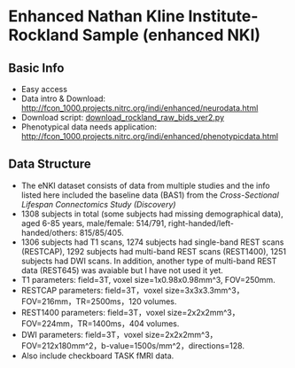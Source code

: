# Enhanced Nathan Kline Institute-Rockland Sample (enhanced NKI)

## Basic Info

* Easy access
* Data intro & Download: <http://fcon_1000.projects.nitrc.org/indi/enhanced/neurodata.html>
* Download script: [download_rockland_raw_bids_ver2.py](http://fcon_1000.projects.nitrc.org/indi/enhanced/download_rockland_raw_bids_ver2.py)
* Phenotypical data needs application: <http://fcon_1000.projects.nitrc.org/indi/enhanced/phenotypicdata.html>

## Data Structure

* The eNKI dataset consists of data from multiple studies and the info listed here included the baseline data (BAS1) from the *Cross-Sectional Lifespan Connectomics Study (Discovery)*
* 1308 subjects in total (some subjects had missing demographical data), aged 6-85 years, male/female: 514/791, right-handed/left-handed/others: 815/85/405.
* 1306 subjects had T1 scans, 1274 subjects had single-band REST scans (RESTCAP), 1292 subjects had multi-band REST scans (REST1400), 1251 subjects had DWI scans. In addition, another type of multi-band REST data (REST645) was avaiable but I have not used it yet.
* T1 parameters: field=3T, voxel size=1x0.98x0.98mm^3, FOV=250mm.
* RESTCAP parameters: field=3T，voxel size=3x3x3.3mm^3，FOV=216mm，TR=2500ms，120 volumes.
* REST1400 parameters: field=3T，voxel size=2x2x2mm^3，FOV=224mm，TR=1400ms，404 volumes.
* DWI parameters: field=3T，voxel size=2x2x2mm^3，FOV=212x180mm^2，b-value=1500s/mm^2，directions=128.
* Also include checkboard TASK fMRI data.


